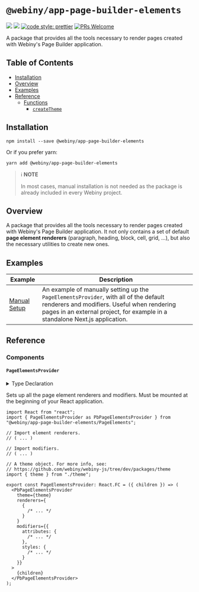 # `@webiny/app-page-builder-elements`

[![](https://img.shields.io/npm/dw/@webiny/app-page-builder-elements.svg)](https://www.npmjs.com/package/@webiny/app-page-builder-elements)
[![](https://img.shields.io/npm/v/@webiny/app-page-builder-elements.svg)](https://www.npmjs.com/package/@webiny/app-page-builder-elements)
[![code style: prettier](https://img.shields.io/badge/code_style-prettier-ff69b4.svg?style=flat-square)](https://github.com/prettier/prettier)
[![PRs Welcome](https://img.shields.io/badge/PRs-welcome-brightgreen.svg?style=flat-square)](http://makeapullrequest.com)

A package that provides all the tools necessary to render pages created with Webiny's Page Builder application.

## Table of Contents

- [Installation](#installation)
- [Overview](#overview)
- [Examples](#examples)
- [Reference](#reference)
  - [Functions](#functions)
    - [`createTheme`](#createTheme)

## Installation

```
npm install --save @webiny/app-page-builder-elements
```

Or if you prefer yarn:

```
yarn add @webiny/app-page-builder-elements
```

> ℹ️ **NOTE**
>
> In most cases, manual installation is not needed as the package is already included in every Webiny project.

## Overview

A package that provides all the tools necessary to render pages created with Webiny's Page Builder application. It
not only contains a set of default **page element renderers** (paragraph, heading, block,
cell, grid, ...), but also the necessary utilities to create new ones.

## Examples

| Example                                        | Description                                                                                                                                                                                                         |
| ---------------------------------------------- | ------------------------------------------------------------------------------------------------------------------------------------------------------------------------------------------------------------------- |
| [Manual Setup](./docs/examples/manualSetup.md) | An example of manually setting up the `PageElementsProvider`, with all of the default renderers and modifiers. Useful when rendering pages in an external project, for example in a standalone Next.js application. |

## Reference

### Components

#### `PageElementsProvider`

<details>
<summary>Type Declaration</summary>
<p>

```ts
export declare const PageElementsProvider: React.FC<PageElementsProviderProps>;
```

</p>
</details>

Sets up all the page element renderers and modifiers. Must be mounted at the beginning of your React application.

```tsx
import React from "react";
import { PageElementsProvider as PbPageElementsProvider } from "@webiny/app-page-builder-elements/PageElements";

// Import element renderers.
// ( ... )

// Import modifiers.
// ( ... )

// A theme object. For more info, see:
// https://github.com/webiny/webiny-js/tree/dev/packages/theme
import { theme } from "./theme";

export const PageElementsProvider: React.FC = ({ children }) => (
  <PbPageElementsProvider
    theme={theme}
    renderers={
      {
        /* ... */
      }
    }
    modifiers={{
      attributes: {
        /* ... */
      },
      styles: {
        /* ... */
      }
    }}
  >
    {children}
  </PbPageElementsProvider>
);
```
